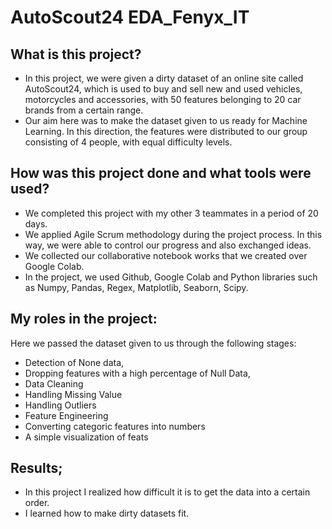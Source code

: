 # AutoScout24 EDA_Fenyx_IT

## What is this project?

- In this project, we were given a dirty dataset of an online site called AutoScout24, which is used to buy and sell new and used vehicles, motorcycles and accessories, with 50 features belonging to 20 car brands from a certain range.
- Our aim here was to make the dataset given to us ready for Machine Learning. In this direction, the features were distributed to our group consisting of 4 people, with equal difficulty levels.

## How was this project done and what tools were used?

- We completed this project with my other 3 teammates in a period of 20 days.
- We applied Agile Scrum methodology during the project process. In this way, we were able to control our progress and also exchanged ideas.
- We collected our collaborative notebook works that we created over Google Colab.
- In the project, we used Github, Google Colab and Python libraries such as Numpy, Pandas, Regex, Matplotlib, Seaborn, Scipy.

## My roles in the project:

Here we passed the dataset given to us through the following stages:
* Detection of None data,
* Dropping features with a high percentage of Null Data,
* Data Cleaning
* Handling Missing Value
* Handling Outliers
* Feature Engineering
* Converting categoric features into numbers
* A simple visualization of feats

## Results;
* In this project I realized how difficult it is to get the data into a certain order.
* I learned how to make dirty datasets fit.
